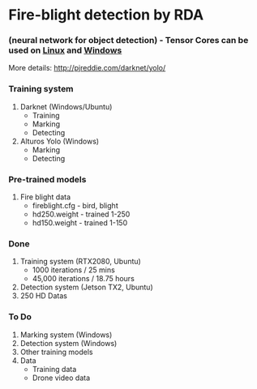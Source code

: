 # Fire-blight detection by RDA
### (neural network for object detection) - Tensor Cores can be used on [Linux](https://github.com/AlexeyAB/darknet#how-to-compile-on-linux) and [Windows](https://github.com/AlexeyAB/darknet#how-to-compile-on-windows-using-vcpkg)

More details: http://pjreddie.com/darknet/yolo/

### Training system
1.  Darknet (Windows/Ubuntu)
    * Training
    * Marking
    * Detecting 
2.  Alturos Yolo (Windows)
    * Marking
    * Detecting

### Pre-trained models
1.  Fire blight data
    * fireblight.cfg - bird, blight
    * hd250.weight - trained 1-250
    * hd150.weight - trained 1-150

### Done
1.  Training system (RTX2080, Ubuntu)
    * 1000 iterations / 25 mins
    * 45,000 iterations / 18.75 hours
2.  Detection system (Jetson TX2, Ubuntu)
3.  250 HD Datas

### To Do
1.  Marking system (Windows)
2.  Detection system (Windows)
3.  Other training models
4.  Data
    * Training data
    * Drone video data
